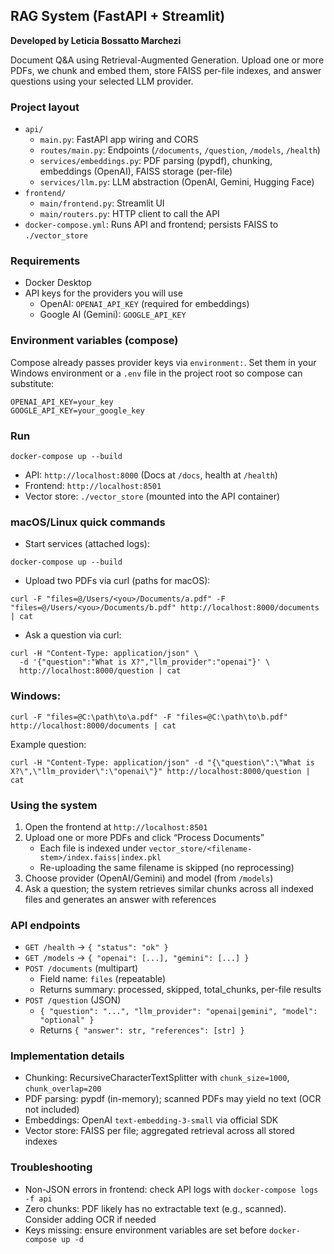 ## RAG System (FastAPI + Streamlit)
**Developed by Leticia Bossatto Marchezi**

Document Q&A using Retrieval-Augmented Generation. Upload one or more PDFs, we chunk and embed them, store FAISS per-file indexes, and answer questions using your selected LLM provider.

### Project layout
- `api/`
  - `main.py`: FastAPI app wiring and CORS
  - `routes/main.py`: Endpoints (`/documents`, `/question`, `/models`, `/health`)
  - `services/embeddings.py`: PDF parsing (pypdf), chunking, embeddings (OpenAI), FAISS storage (per-file)
  - `services/llm.py`: LLM abstraction (OpenAI, Gemini, Hugging Face)
- `frontend/`
  - `main/frontend.py`: Streamlit UI
  - `main/routers.py`: HTTP client to call the API
- `docker-compose.yml`: Runs API and frontend; persists FAISS to `./vector_store`

### Requirements
- Docker Desktop
- API keys for the providers you will use
  - OpenAI: `OPENAI_API_KEY` (required for embeddings)
  - Google AI (Gemini): `GOOGLE_API_KEY`

### Environment variables (compose)
Compose already passes provider keys via `environment:`. Set them in your Windows environment or a `.env` file in the project root so compose can substitute:

```
OPENAI_API_KEY=your_key
GOOGLE_API_KEY=your_google_key
```

### Run
```
docker-compose up --build
```

- API: `http://localhost:8000` (Docs at `/docs`, health at `/health`)
- Frontend: `http://localhost:8501`
- Vector store: `./vector_store` (mounted into the API container)

### macOS/Linux quick commands
- Start services (attached logs):
```
docker-compose up --build
```
- Upload two PDFs via curl (paths for macOS):
```
curl -F "files=@/Users/<you>/Documents/a.pdf" -F "files=@/Users/<you>/Documents/b.pdf" http://localhost:8000/documents | cat
```
- Ask a question via curl:
```
curl -H "Content-Type: application/json" \
  -d '{"question":"What is X?","llm_provider":"openai"}' \
  http://localhost:8000/question | cat
```


### Windows:
```
curl -F "files=@C:\path\to\a.pdf" -F "files=@C:\path\to\b.pdf" http://localhost:8000/documents | cat
```

Example question:
```
curl -H "Content-Type: application/json" -d "{\"question\":\"What is X?\",\"llm_provider\":\"openai\"}" http://localhost:8000/question | cat
```

### Using the system
1) Open the frontend at `http://localhost:8501`
2) Upload one or more PDFs and click “Process Documents”
   - Each file is indexed under `vector_store/<filename-stem>/index.faiss|index.pkl`
   - Re-uploading the same filename is skipped (no reprocessing)
3) Choose provider (OpenAI/Gemini) and model (from `/models`)
4) Ask a question; the system retrieves similar chunks across all indexed files and generates an answer with references

### API endpoints
- `GET /health` → `{ "status": "ok" }`
- `GET /models` → `{ "openai": [...], "gemini": [...] }`
- `POST /documents` (multipart)
  - Field name: `files` (repeatable)
  - Returns summary: processed, skipped, total_chunks, per-file results
- `POST /question` (JSON)
  - `{ "question": "...", "llm_provider": "openai|gemini", "model": "optional" }`
  - Returns `{ "answer": str, "references": [str] }`

### Implementation details
- Chunking: RecursiveCharacterTextSplitter with `chunk_size=1000`, `chunk_overlap=200`
- PDF parsing: pypdf (in-memory); scanned PDFs may yield no text (OCR not included)
- Embeddings: OpenAI `text-embedding-3-small` via official SDK
- Vector store: FAISS per file; aggregated retrieval across all stored indexes

### Troubleshooting
- Non-JSON errors in frontend: check API logs with `docker-compose logs -f api`
- Zero chunks: PDF likely has no extractable text (e.g., scanned). Consider adding OCR if needed
- Keys missing: ensure environment variables are set before `docker-compose up -d`


